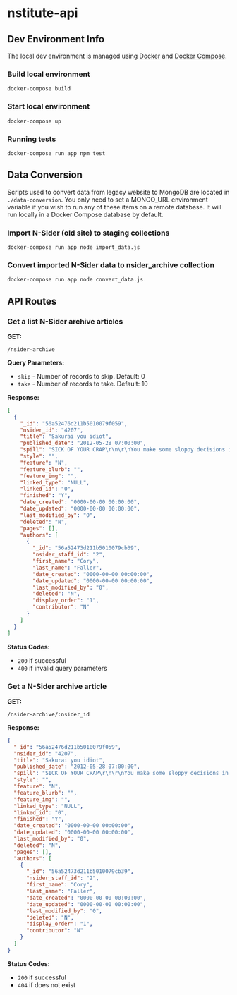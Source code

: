 # nstitute-api



## Dev Environment Info

The local dev environment is managed using [Docker](https://www.docker.com/) and [Docker Compose](https://docs.docker.com/compose/).


### Build local environment
```
docker-compose build
```


### Start local environment
```
docker-compose up
```

### Running tests
```
docker-compose run app npm test
```


## Data Conversion

Scripts used to convert data from legacy website to MongoDB are located in `./data-conversion`. You only need to set a MONGO_URL environment variable if you wish to run any of these items on a remote database. It will run locally in a Docker Compose database by default.


### Import N-Sider (old site) to staging collections

```
docker-compose run app node import_data.js
```


### Convert imported N-Sider data to nsider_archive collection

```
docker-compose run app node convert_data.js
```



## API Routes


### Get a list N-Sider archive articles

**GET:**
```
/nsider-archive
```

**Query Parameters:**

* `skip` - Number of records to skip. Default: 0
* `take` - Number of records to take. Default: 10

**Response:**
```json
[
  {
    "_id": "56a52476d211b5010079f059",
    "nsider_id": "4207",
    "title": "Sakurai you idiot",
    "published_date": "2012-05-28 07:00:00",
    "spill": "SICK OF YOUR CRAP\r\n\r\nYou make some sloppy decisions in your single player games let me tell you.  It's easy to beat a thing sure but the second you try to do the harder challenges they end up being hard because of frustrating STUPID things.\r\n\r\nKid Dick at the moment here.  Intensity down a level when you die.  BITE ME.  Half of the shit in the game is \"do this at this intensity.\"  Challenges, certain doors, etc.  The intensity itself is CHALLENGE ENOUGH.  Everything's harder.  But they carry with them the secondary requirement of \"never die ever.\"  Are you fucking me.  I play a level for 15 minutes and die and nope, have to restart completely for this dinky little challenge, because you think \"aw he died better make it a level easier.\"  It's HARD but it's hard for frustrating annoying-ass reasons.  \"Replay everything.\"  Forced replaying of 20-minute levels upon failure is not FUN, it's STUPID.\r\n\r\n[center][img=1][/center]\r\n\r\nYou want to penalize me?  Fine, make me spend hearts again to maintain the intensity upon death.  But do not PERMA-LOWER it and force me to REDO EVERYTHING.\r\n\r\nNOT FUN.\r\n\r\nYOU ARE STUPID.\r\n\r\nYou do this a lot, MasaHiro, this sort of extreme-fuck stuff.  It was all over the place in the Subspace Emissary in SSBB.  I think you are OUT OF CONTROL when not being managed by a Nintendo producer.  I am not sure you have that \"Nintendo sense\" that keeps a game accessible and not really annoying.  You can be hard without being stupid.  So LESS STUPID.\r\n\r\nScore: 9/10",
    "style": "",
    "feature": "N",
    "feature_blurb": "",
    "feature_img": "",
    "linked_type": "NULL",
    "linked_id": "0",
    "finished": "Y",
    "date_created": "0000-00-00 00:00:00",
    "date_updated": "0000-00-00 00:00:00",
    "last_modified_by": "0",
    "deleted": "N",
    "pages": [],
    "authors": [
      {
        "_id": "56a52473d211b5010079cb39",
        "nsider_staff_id": "2",
        "first_name": "Cory",
        "last_name": "Faller",
        "date_created": "0000-00-00 00:00:00",
        "date_updated": "0000-00-00 00:00:00",
        "last_modified_by": "0",
        "deleted": "N",
        "display_order": "1",
        "contributor": "N"
      }
    ]
  }
]
```

**Status Codes:**
* `200` if successful
* `400` if invalid query parameters


### Get a N-Sider archive article

**GET:**
```
/nsider-archive/:nsider_id
```

**Response:**
```json
{
  "_id": "56a52476d211b5010079f059",
  "nsider_id": "4207",
  "title": "Sakurai you idiot",
  "published_date": "2012-05-28 07:00:00",
  "spill": "SICK OF YOUR CRAP\r\n\r\nYou make some sloppy decisions in your single player games let me tell you.  It's easy to beat a thing sure but the second you try to do the harder challenges they end up being hard because of frustrating STUPID things.\r\n\r\nKid Dick at the moment here.  Intensity down a level when you die.  BITE ME.  Half of the shit in the game is \"do this at this intensity.\"  Challenges, certain doors, etc.  The intensity itself is CHALLENGE ENOUGH.  Everything's harder.  But they carry with them the secondary requirement of \"never die ever.\"  Are you fucking me.  I play a level for 15 minutes and die and nope, have to restart completely for this dinky little challenge, because you think \"aw he died better make it a level easier.\"  It's HARD but it's hard for frustrating annoying-ass reasons.  \"Replay everything.\"  Forced replaying of 20-minute levels upon failure is not FUN, it's STUPID.\r\n\r\n[center][img=1][/center]\r\n\r\nYou want to penalize me?  Fine, make me spend hearts again to maintain the intensity upon death.  But do not PERMA-LOWER it and force me to REDO EVERYTHING.\r\n\r\nNOT FUN.\r\n\r\nYOU ARE STUPID.\r\n\r\nYou do this a lot, MasaHiro, this sort of extreme-fuck stuff.  It was all over the place in the Subspace Emissary in SSBB.  I think you are OUT OF CONTROL when not being managed by a Nintendo producer.  I am not sure you have that \"Nintendo sense\" that keeps a game accessible and not really annoying.  You can be hard without being stupid.  So LESS STUPID.\r\n\r\nScore: 9/10",
  "style": "",
  "feature": "N",
  "feature_blurb": "",
  "feature_img": "",
  "linked_type": "NULL",
  "linked_id": "0",
  "finished": "Y",
  "date_created": "0000-00-00 00:00:00",
  "date_updated": "0000-00-00 00:00:00",
  "last_modified_by": "0",
  "deleted": "N",
  "pages": [],
  "authors": [
    {
      "_id": "56a52473d211b5010079cb39",
      "nsider_staff_id": "2",
      "first_name": "Cory",
      "last_name": "Faller",
      "date_created": "0000-00-00 00:00:00",
      "date_updated": "0000-00-00 00:00:00",
      "last_modified_by": "0",
      "deleted": "N",
      "display_order": "1",
      "contributor": "N"
    }
  ]
}
```

**Status Codes:**
* `200` if successful
* `404` if does not exist
